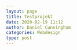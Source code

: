 ```yaml
---
layout: page
title: Testprojekt
date: 2020-02-19 11:12
author: Daniel Cunningham
categories: Webdesign
type: post
---
```



